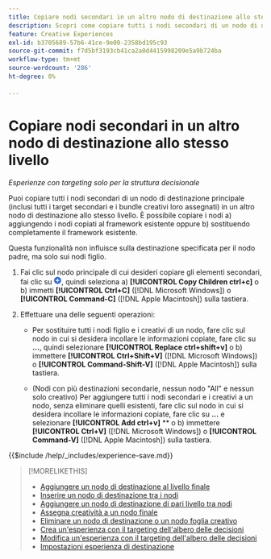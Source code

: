 ```yaml
---
title: Copiare nodi secondari in un altro nodo di destinazione allo stesso livello
description: Scopri come copiare tutti i nodi secondari di un nodo di destinazione principale in un altro nodo di destinazione allo stesso livello
feature: Creative Experiences
exl-id: b3705689-57b6-41ce-9e00-2358bd195c93
source-git-commit: f7d5bf3193cb41ca2a0d4415998209e5a9b724ba
workflow-type: tm+mt
source-wordcount: '286'
ht-degree: 0%

---
```


# Copiare nodi secondari in un altro nodo di destinazione allo stesso livello

*Esperienze con targeting solo per la struttura decisionale*

Puoi copiare tutti i nodi secondari di un nodo di destinazione principale (inclusi tutti i target secondari e i bundle creativi loro assegnati) in un altro nodo di destinazione allo stesso livello. È possibile copiare i nodi a) aggiungendo i nodi copiati al framework esistente oppure b) sostituendo completamente il framework esistente. <!-- Give the main use case or an example to explain. -->

Questa funzionalità non influisce sulla destinazione specificata per il nodo padre, ma solo sui nodi figlio.

<!-- 1. [ways to get to the decision tree] -->

1. Fai clic sul nodo principale di cui desideri copiare gli elementi secondari, fai clic su ![Aggiungi](/help/creative/assets/add.png "Aggiungi"), quindi seleziona a\) **[!UICONTROL Copy Children ctrl+c]** o b\) immetti **[!UICONTROL Ctrl+C]** ([!DNL Microsoft Windows]) o **[!UICONTROL Command-C]** ([!DNL Apple Macintosh]) sulla tastiera.

1. Effettuare una delle seguenti operazioni:

   * Per sostituire tutti i nodi figlio e i creativi di un nodo, fare clic sul nodo in cui si desidera incollare le informazioni copiate, fare clic su **...**, quindi selezionare **[!UICONTROL Replace ctrl+shift+v]** o b\) immettere **[!UICONTROL Ctrl+Shift+V]** ([!DNL Microsoft Windows]) o **[!UICONTROL Command-Shift-V]** ([!DNL Apple Macintosh]) sulla tastiera.

   * (Nodi con più destinazioni secondarie, nessun nodo &quot;All&quot; e nessun solo creativo) Per aggiungere tutti i nodi secondari e i creativi a un nodo, senza eliminare quelli esistenti, fare clic sul nodo in cui si desidera incollare le informazioni copiate, fare clic su **...** e selezionare **[!UICONTROL Add ctrl+v]** ** o b\) immettere **[!UICONTROL Ctrl+V]** ([!DNL Microsoft Windows]) o **[!UICONTROL Command-V]** ([!DNL Apple Macintosh]) sulla tastiera.

<!--
1. (Optional) To save the experience, click **[!UICONTROL Save]**, and then do the following.
...

These formatted steps are inserted automatically from text in the following file in the _includes folder, which reused in multiple places.
-->

{{$include /help/_includes/experience-save.md}}

>[!MORELIKETHIS]
>
>* [Aggiungere un nodo di destinazione al livello finale](experience-target-node-add-final.md)
>* [Inserire un nodo di destinazione tra i nodi](experience-target-node-add-inner.md)
>* [Aggiungere un nodo di destinazione di pari livello tra nodi](experience-target-node-add-sibling.md)
>* [Assegna creatività a un nodo finale](experience-assign-creative-bundles.md)
>* [Eliminare un nodo di destinazione o un nodo foglia creativo](/help/creative/experiences/experience-target-node-delete.md)
>* [Crea un&#39;esperienza con il targeting dell&#39;albero delle decisioni](experience-create-targeting.md)
>* [Modifica un&#39;esperienza con il targeting dell&#39;albero delle decisioni](experience-edit-targeting.md)
>* [Impostazioni esperienza di destinazione](experience-settings-targeting.md)
